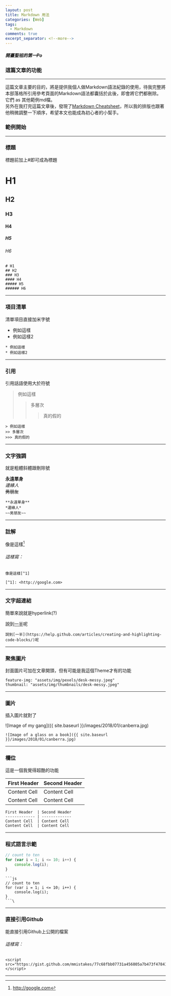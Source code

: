 ```yaml
---
layout: post
title: Markdown 用法
categories: [Web]
tags: 
  - Markdown
comments: true
excerpt_separator: <!--more-->
---
```


##### 開臺聖祖的第一Po
### 這篇文章的功能
---
這篇文章主要的目的，將是提供我個人做Markdown語法紀錄的使用，待我完整將本部落格所引用參考頁面的Markdown語法都囊括於此後，即會將它們都刪除。  
它們 as 其他範例md檔。  
另外在我打完這篇文章後，發現了[Markdown Cheatsheet](https://github.com/adam-p/markdown-here/wiki/Markdown-Cheatsheet)，所以我的排版也跟著他稍微調整一下順序，希望本文也能成為初心者的小幫手。

### 範例開始
---
### 標題
標題前加上#即可成為標題

# H1
## H2
### H3
#### H4
##### H5
###### H6

```
# H1
## H2
### H3
#### H4
##### H5
###### H6
```
<!--more-->
---
### 項目清單
清單項目直接加米字號

* 例如這樣
* 例如這樣2

```
* 例如這樣
* 例如這樣2
```
---
### 引用
引用話語使用大於符號

> 例如這樣
>> 多層次
>>> 真的假的

```
> 例如這樣
>> 多層次
>>> 真的假的

```
---
### 文字強調
就是粗體斜體跟刪除號

**永遠單身**  
*邊緣人*  
~~男朋友~~  

```
**永遠單身**  
*邊緣人*  
~~男朋友~~
```
---
### 註解
像是這樣[^1]

[^1]: <http://google.com>
###### 這樣寫：
```
像是這樣[^1]

[^1]: <http://google.com>
```
---
### 文字超連結
簡單來說就是hyperlink(?)

說到[一半](https://help.github.com/articles/creating-and-highlighting-code-blocks/)呢
```
說到[一半](https://help.github.com/articles/creating-and-highlighting-code-blocks/)呢
```
---
### 聚焦圖片
封面圖片可加在文章開頭，但有可能是我這個Theme才有的功能

```
feature-img: "assets/img/pexels/desk-messy.jpeg"
thumbnail: "assets/img/thumbnails/desk-messy.jpeg"
```
---
### 圖片
插入圖片就對了

![Image of my gang]({{ site.baseurl }}/images/2018/01/canberra.jpg)
```
![Image of a glass on a book]({{ site.baseurl }}/images/2018/01/canberra.jpg)
```
---
### 欄位
這是一個我覺得超酷的功能

First Header  | Second Header
------------- | -------------
Content Cell  | Content Cell
Content Cell  | Content Cell

```
First Header  | Second Header
------------- | -------------
Content Cell  | Content Cell
Content Cell  | Content Cell
```
---
### 程式語言示範

``` js
// count to ten
for (var i = 1; i <= 10; i++) {
    console.log(i);
}

```

    
```
```js
// count to ten
for (var i = 1; i <= 10; i++) {
    console.log(i);
}
```\
```

---
### 直接引用Github
能直接引用Github上公開的檔案

<script src="https://gist.github.com/mmistakes/77c68fbb07731a456805a7b473f47841.js"></script>
###### 這樣寫：
```
<script src="https://gist.github.com/mmistakes/77c68fbb07731a456805a7b473f47841.js"></script>
```
---

